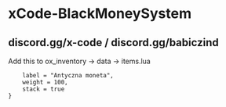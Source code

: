 # xCode-BlackMoneySystem

## discord.gg/x-code / discord.gg/babiczind

Add this to ox_inventory -> data -> items.lua

```["ancient_coin"] = {
	label = "Antyczna moneta",
	weight = 100,
	stack = true
}
